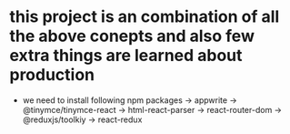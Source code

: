 # this project is an combination of all the above conepts and also few extra things are learned about production

* we need to install following npm packages
-> appwrite
-> @tinymce/tinymce-react
-> html-react-parser
-> react-router-dom
-> @reduxjs/toolkiy
-> react-redux
